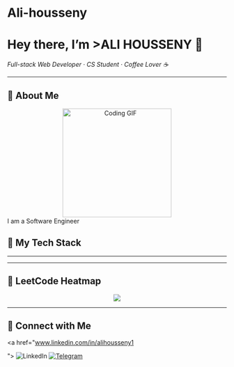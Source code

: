 # Ali-housseny
<!-- ========================= -->
<!--      ALI'S README     -->
<!-- ========================= -->


<p align="center">
  <h1>Hey there, I’m >ALI HOUSSENY</a> 👋</h1>
  <p><em>Full-stack Web Developer · CS Student · Coffee Lover ☕</em></p>



---
## 🚀 About Me

<div align="center">
<img  src="https://c.tenor.com/_DOBjnGspYAAAAAM/code-coding.gif" width="250" alt="Coding GIF" style="z-index:99;"/>
</div>
  <div align="left">
    I am a Software Engineer  
  </div>

## 🔧 My Tech Stack



---

---

## 🎯 LeetCode Heatmap

<p align="center">
  <img src="https://leetcode.com/u/alielhadad/"/>
</p>

---

## 🔗 Connect with Me

<p align="center">
 
  <a href="www.linkedin.com/in/alihousseny1

">
    <img src="https://img.shields.io/badge/LinkedIn-0077B5?logo=linkedin&logoColor=white" alt="LinkedIn"/>
  </a>
  <a href="https://t.me/alielhadad1">
    <img src="https://img.shields.io/badge/Telegram-0088CC?logo=telegram&logoColor=white" alt="Telegram"/>
  </a>
 
  </a>
</p>

